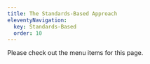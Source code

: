 ```yaml
---
title: The Standards-Based Approach
eleventyNavigation:
  key: Standards-Based
  order: 10
---
```


Please check out the menu items for this page.

